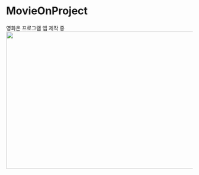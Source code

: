 # MovieOnProject
영화온 프로그램 앱 제작 중
<img src="/uploads/1848994ad25765da30fa8ef3684c67bc/캡처.PNG"  width="700" height="370">
